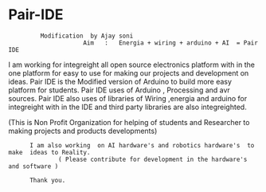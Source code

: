 # Pair-IDE   
             Modification  by Ajay soni 
                         Aim   :   Energia + wiring + arduino + AI  = Pair IDE  
I am working for integreight all open source electronics platform  with in the one platform for easy to use 
for making our projects and development on ideas.
Pair IDE is the Modified version of Arduino  to build more  easy  platform for students.
Pair IDE uses of Arduino , Processing and avr sources.
Pair IDE also uses of libraries of Wiring ,energia and arduino for integreight with in the IDE
and third party libraries are also integreighted.

  (This is Non Profit Organization for helping of students and Researcher to making projects and products developments)

          I am also working  on AI hardware's and robotics hardware's  to make  ideas to Reality.
                  ( Please contribute for development in the hardware's and software )
                   
          Thank you.  
